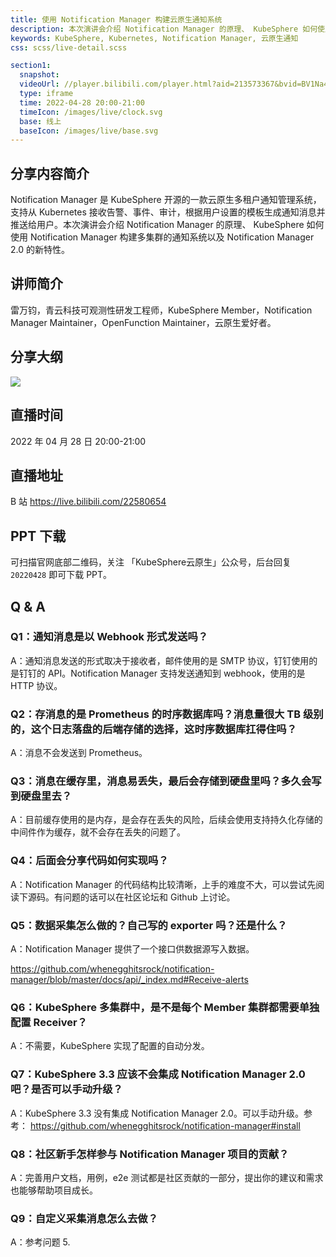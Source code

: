```yaml
---
title: 使用 Notification Manager 构建云原生通知系统
description: 本次演讲会介绍 Notification Manager 的原理、 KubeSphere 如何使用 Notification Manager 构建多集群的通知系统以及 Notification Manager 2.0 的新特性。
keywords: KubeSphere, Kubernetes, Notification Manager, 云原生通知
css: scss/live-detail.scss

section1:
  snapshot: 
  videoUrl: //player.bilibili.com/player.html?aid=213573367&bvid=BV1Na411e759&cid=587338629&page=1&high_quality=1
  type: iframe
  time: 2022-04-28 20:00-21:00
  timeIcon: /images/live/clock.svg
  base: 线上
  baseIcon: /images/live/base.svg
---
```

## 分享内容简介

Notification Manager 是 KubeSphere 开源的一款云原生多租户通知管理系统，支持从 Kubernetes 接收告警、事件、审计，根据用户设置的模板生成通知消息并推送给用户。本次演讲会介绍 Notification Manager 的原理、 KubeSphere 如何使用 Notification Manager 构建多集群的通知系统以及 Notification Manager 2.0 的新特性。

## 讲师简介

雷万钧，青云科技可观测性研发工程师，KubeSphere Member，Notification Manager Maintainer，OpenFunction Maintainer，云原生爱好者。

## 分享大纲

![](https://pek3b.qingstor.com/kubesphere-community/images/notification-manager-0428-live.png)

## 直播时间

2022 年 04 月 28 日 20:00-21:00

## 直播地址

B 站  https://live.bilibili.com/22580654

## PPT 下载

可扫描官网底部二维码，关注 「KubeSphere云原生」公众号，后台回复 `20220428` 即可下载 PPT。

## Q & A

### Q1：通知消息是以 Webhook 形式发送吗？

A：通知消息发送的形式取决于接收者，邮件使用的是 SMTP 协议，钉钉使用的是钉钉的 API。Notification Manager 支持发送通知到 webhook，使用的是 HTTP 协议。

### Q2：存消息的是 Prometheus 的时序数据库吗？消息量很大 TB 级别的，这个日志落盘的后端存储的选择，这时序数据库扛得住吗？

A：消息不会发送到 Prometheus。

### Q3：消息在缓存里，消息易丢失，最后会存储到硬盘里吗？多久会写到硬盘里去？

A：目前缓存使用的是内存，是会存在丢失的风险，后续会使用支持持久化存储的中间件作为缓存，就不会存在丢失的问题了。

### Q4：后面会分享代码如何实现吗？

A：Notification Manager 的代码结构比较清晰，上手的难度不大，可以尝试先阅读下源码。有问题的话可以在社区论坛和 Github 上讨论。

### Q5：数据采集怎么做的？自己写的 exporter 吗？还是什么？

A：Notification Manager 提供了一个接口供数据源写入数据。

https://github.com/whenegghitsrock/notification-manager/blob/master/docs/api/_index.md#Receive-alerts

### Q6：KubeSphere 多集群中，是不是每个 Member 集群都需要单独配置 Receiver？

A：不需要，KubeSphere 实现了配置的自动分发。

### Q7：KubeSphere 3.3 应该不会集成 Notification Manager 2.0 吧？是否可以手动升级？

A：KubeSphere 3.3 没有集成 Notification Manager 2.0。可以手动升级。参考： 
https://github.com/whenegghitsrock/notification-manager#install

### Q8：社区新手怎样参与 Notification Manager 项目的贡献？

A：完善用户文档，用例，e2e 测试都是社区贡献的一部分，提出你的建议和需求也能够帮助项目成长。

### Q9：自定义采集消息怎么去做？

A：参考问题 5.
